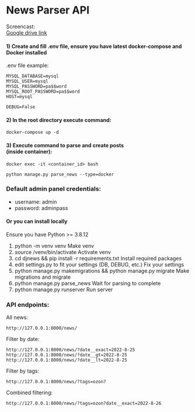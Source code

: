 # News Parser API

Screencast:<br>
[Google drive link](https://drive.google.com/file/d/18TRBeZG2DaC3Tpo5kKoaxIxktu1BfTX6/view?usp=sharing)

#### 1) Create and fill .env file, ensure you have latest docker-compose and Docker installed

.env file example:<br>
```
MYSQL_DATABASE=mysql
MYSQL_USER=mysql
MYSQL_PASSWORD=pa$$word
MYSQL_ROOT_PASSWORD=pa$$word
HOST=mysql

DEBUG=False
```
#### 2) In the root directory execute command:

```
docker-compose up -d
```
#### 3) Execute command to parse and create posts <br> (inside container):
```
docker exec -it <container_id> bash
```
```
python manage.py parse_news --type=docker
```
### Default admin panel credentials:<br>
- username: admin<br>
- password: adminpass<br>
#### Or you can install locally<br>
Ensure you have Python >= 3.8.12
1) python -m venv venv
Make venv
1) source /venv/bin/activate
Activate venv
1) cd djnews && pip install -r requirements.txt
Install required packages
1) edit settings.py to fit your settings (DB, DEBUG, etc.)
Fix your settings
1) python manage.py makemigrations && python manage.py migrate
Make migrations and migrate
1) python manage.py parse_news
Wait for parsing to complete
1) python manage.py runserver
Run server

### API endpoints:

All news:<br>
```
http://127.0.0.1:8000/news/
```
Filter by date:<br>
```
http://127.0.0.1:8000/news/?date__exact=2022-8-25
http://127.0.0.1:8000/news/?date__gt=2022-8-25
http://127.0.0.1:8000/news/?date__lt=2022-8-25
```
Filter by tags:<br>
```
http://127.0.0.1:8000/news/?tags=ozon?
```
Combined filtering:<br>
```
http://127.0.0.1:8000/news/?tags=ozon?date__exact=2022-8-26
```